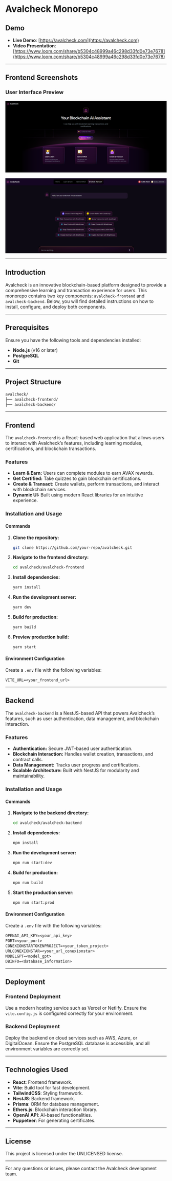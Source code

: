 # **Avalcheck Monorepo**

## **Demo**

- **Live Demo**: [https://avalcheck.com](https://avalcheck.com)
- **Video Presentation**: [https://www.loom.com/share/b5304c48999a46c298d33fd0e73e7678](https://www.loom.com/share/b5304c48999a46c298d33fd0e73e7678)

---

## **Frontend Screenshots**

### **User Interface Preview**

![Avalcheck Frontend Screenshot](./screen1.png)

![Avalcheck Frontend Screenshot](./screen2.png)

---

## **Introduction**

Avalcheck is an innovative blockchain-based platform designed to provide a comprehensive learning and transaction experience for users. This monorepo contains two key components: `avalcheck-frontend` and `avalcheck-backend`. Below, you will find detailed instructions on how to install, configure, and deploy both components.

---

## **Prerequisites**

Ensure you have the following tools and dependencies installed:

- **Node.js** (v16 or later)
- **PostgreSQL**
- **Git**

---

## **Project Structure**

```plaintext
avalcheck/
├── avalcheck-frontend/
├── avalcheck-backend/
```

---

## **Frontend**

The `avalcheck-frontend` is a React-based web application that allows users to interact with Avalcheck’s features, including learning modules, certifications, and blockchain transactions.

### **Features**

- **Learn & Earn:** Users can complete modules to earn AVAX rewards.
- **Get Certified:** Take quizzes to gain blockchain certifications.
- **Create & Transact:** Create wallets, perform transactions, and interact with blockchain services.
- **Dynamic UI:** Built using modern React libraries for an intuitive experience.

### **Installation and Usage**

#### **Commands**

1. **Clone the repository:**

   ```bash
   git clone https://github.com/your-repo/avalcheck.git
   ```

2. **Navigate to the frontend directory:**

   ```bash
   cd avalcheck/avalcheck-frontend
   ```

3. **Install dependencies:**

   ```bash
   yarn install
   ```

4. **Run the development server:**

   ```bash
   yarn dev
   ```

5. **Build for production:**

   ```bash
   yarn build
   ```

6. **Preview production build:**
   ```bash
   yarn start
   ```

#### **Environment Configuration**

Create a `.env` file with the following variables:

```env
VITE_URL=<your_frontend_url>
```

---

## **Backend**

The `avalcheck-backend` is a NestJS-based API that powers Avalcheck’s features, such as user authentication, data management, and blockchain interaction.

### **Features**

- **Authentication:** Secure JWT-based user authentication.
- **Blockchain Interaction:** Handles wallet creation, transactions, and contract calls.
- **Data Management:** Tracks user progress and certifications.
- **Scalable Architecture:** Built with NestJS for modularity and maintainability.

### **Installation and Usage**

#### **Commands**

1. **Navigate to the backend directory:**

   ```bash
   cd avalcheck/avalcheck-backend
   ```

2. **Install dependencies:**

   ```bash
   npm install
   ```

3. **Run the development server:**

   ```bash
   npm run start:dev
   ```

4. **Build for production:**

   ```bash
   npm run build
   ```

5. **Start the production server:**
   ```bash
   npm run start:prod
   ```

#### **Environment Configuration**

Create a `.env` file with the following variables:

```env
OPENAI_API_KEY=<your_api_key>
PORT=<your_port>
CONEXIONSTARTOKENPROJECT=<your_token_project>
URLCONEXIONSTAR=<your_url_conexionstar>
MODELGPT=<model_gpt>
DBINFO=<database_information>
```

---

## **Deployment**

### **Frontend Deployment**

Use a modern hosting service such as Vercel or Netlify. Ensure the `vite.config.js` is configured correctly for your environment.

### **Backend Deployment**

Deploy the backend on cloud services such as AWS, Azure, or DigitalOcean. Ensure the PostgreSQL database is accessible, and all environment variables are correctly set.

---

## **Technologies Used**

- **React**: Frontend framework.
- **Vite**: Build tool for fast development.
- **TailwindCSS**: Styling framework.
- **NestJS**: Backend framework.
- **Prisma**: ORM for database management.
- **Ethers.js**: Blockchain interaction library.
- **OpenAI API**: AI-based functionalities.
- **Puppeteer**: For generating certificates.

---

## **License**

This project is licensed under the UNLICENSED license.

---

For any questions or issues, please contact the Avalcheck development team.
